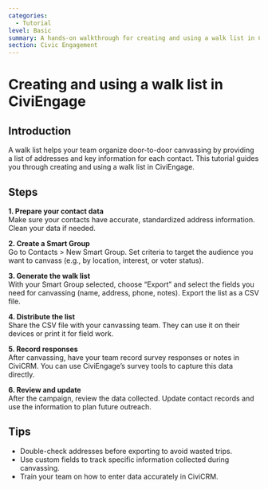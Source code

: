 ```yaml
---
categories:
  - Tutorial
level: Basic
summary: A hands-on walkthrough for creating and using a walk list in CiviEngage, helping you get started with door-to-door canvassing.
section: Civic Engagement
---
```


# Creating and using a walk list in CiviEngage

## Introduction

A walk list helps your team organize door-to-door canvassing by providing a list of addresses and key information for each contact. This tutorial guides you through creating and using a walk list in CiviEngage.

## Steps

**1. Prepare your contact data**  
Make sure your contacts have accurate, standardized address information. Clean your data if needed.

**2. Create a Smart Group**  
Go to Contacts > New Smart Group. Set criteria to target the audience you want to canvass (e.g., by location, interest, or voter status).

**3. Generate the walk list**  
With your Smart Group selected, choose “Export” and select the fields you need for canvassing (name, address, phone, notes). Export the list as a CSV file.

**4. Distribute the list**  
Share the CSV file with your canvassing team. They can use it on their devices or print it for field work.

**5. Record responses**  
After canvassing, have your team record survey responses or notes in CiviCRM. You can use CiviEngage’s survey tools to capture this data directly.

**6. Review and update**  
After the campaign, review the data collected. Update contact records and use the information to plan future outreach.

## Tips

- Double-check addresses before exporting to avoid wasted trips.
- Use custom fields to track specific information collected during canvassing.
- Train your team on how to enter data accurately in CiviCRM.

